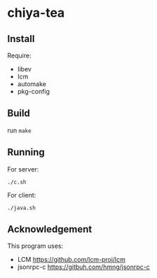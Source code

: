 # chiya-tea

## Install

Require:

* libev
* lcm
* automake
* pkg-config

## Build

run `make`

## Running

For server:

    ./c.sh

For client:

    ./java.sh

## Acknowledgement

This program uses:

* LCM https://github.com/lcm-proj/lcm
* jsonrpc-c https://gitbuh.com/hmng/jsonrpc-c
